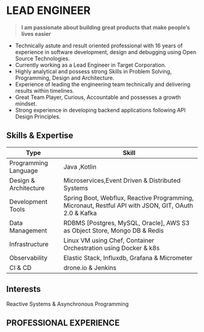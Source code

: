 # LEAD ENGINEER
> **I am passionate about building great products that make people’s lives easier** 

- Technically astute and result oriented professional with 16 years of experience in software development, design and debugging using Open Source Technologies.
- Currently working as a Lead Engineer in Target Corporation.
- Highly analytical and possess strong Skills in Problem Solving, Programming, Design and Architecture.
- Experience of leading the engineering team technically and delivering results within timelines. 
- Great Team Player, Curious, Accountable and possesses a growth mindset.
- Strong experience in developing backend applications following API Design Principles.

## Skills & Expertise
|          Type       |               Skill                                                                                |
|---------------------|----------------------------------------------------------------------------------------------------|
| Programming Language	|  Java ,Kotlin                                                                                      |
| Design & Architecture|  Microservices,Event Driven & Distributed Systems                                                  |
| Development Tools	  | Spring Boot, Webflux, Reactive Programming, Micronaut, Restful API with JSON, GIT, OAuth 2.0 & Kafka|
| Data Management 	    | RDBMS [Postgres, MySQL, Oracle], AWS S3 as Object Store, Mongo DB & Redis                           |
| Infrastructure	      | Linux VM using Chef, Container Orchestration using Docker & k8s                                     |
| Observability	      | Elastic Stack, Influxdb, Grafana & Micrometer                                                       |  
| CI & CD	            | drone.io & Jenkins                                                                                  |

## Interests
Reactive Systems & Asynchronous Programming 

## PROFESSIONAL EXPERIENCE


